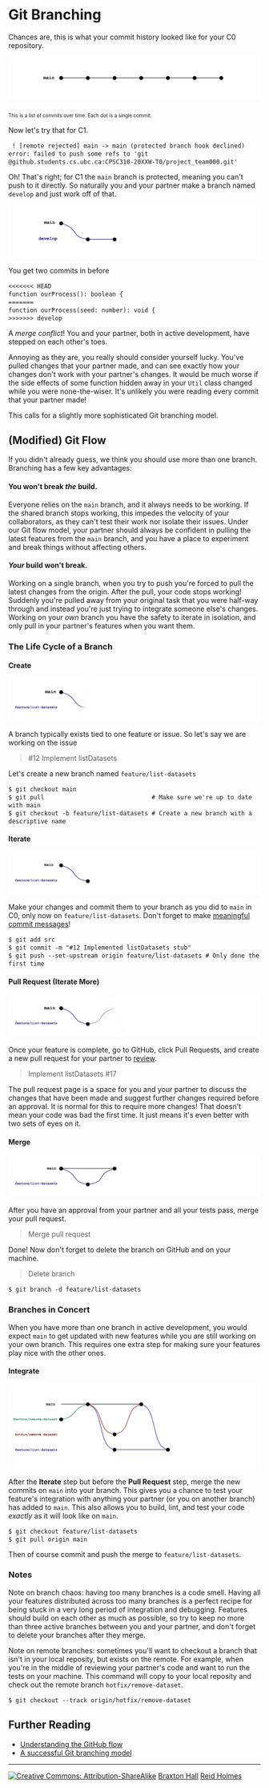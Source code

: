 # Git Branching

Chances are, this is what your commit history looked like for your C0 repository.

![Working on a single branch](./images/branch-main.png)

<sub><sub>This is a list of commits over time. Each dot is a single commit.</sub></sub>

Now let's try that for C1.
```
 ! [remote rejected] main -> main (protected branch hook declined)
error: failed to push some refs to 'git @github.students.cs.ubc.ca:CPSC310-20XXW-T0/project_team000.git'
```

Oh! That's right; for C1 the `main` branch is protected, meaning you can't push to it directly.
So naturally you and your partner make a branch named `develop` and just work off of that.

![Working on a single development branch](./images/branch-develop.png)

You get two commits in before

```
<<<<<<< HEAD
function ourProcess(): boolean {
=======
function ourProcess(seed: number): void {
>>>>>>> develop
```

A _merge conflict_! You and your partner, both in active development, have stepped on each other's toes.

Annoying as they are, you really should consider yourself lucky. You've pulled changes that your partner made,
and can see exactly how your changes don't work with your partner's changes.
It would be much worse if the side effects of some function hidden away in your `Util` class changed while you were none-the-wiser. It's unlikely you were reading every commit that your partner made!

This calls for a slightly more sophisticated Git branching model.

## (Modified) Git Flow

If you didn't already guess, we think you should use more than one branch. Branching has a few key advantages:
#### You won't break _the_ build.
Everyone relies on the `main` branch, and it always needs to be working. If the shared branch stops working, this impedes the velocity of your collaborators, as they can't test their work nor isolate their issues.
Under our Git flow model, your partner should always be confident in pulling the latest features from the `main` branch, and you have a place to experiment and break things without affecting others.
#### _Your_ build won't break.
Working on a single branch, when you try to push you're forced to pull the latest changes from the origin. After the pull, your code stops working! Suddenly you're pulled away from your original task that you were half-way through and instead you're just trying to integrate someone else's changes.
Working on your _own_ branch you have the safety to iterate in isolation, and only pull in your partner's features when you want them.

### The Life Cycle of a Branch

#### Create

![Creating a branch](./images/branch-create.png)

A branch typically exists tied to one feature or issue. So let's say we are working on the issue
> \#12 Implement listDatasets

Let's create a new branch named `feature/list-datasets`
```
$ git checkout main
$ git pull                              # Make sure we're up to date with main
$ git checkout -b feature/list-datasets # Create a new branch with a descriptive name
```

#### Iterate

![Working on a branch](./images/branch-iterate.png)

Make your changes and commit them to your branch as you did to `main` in C0, only now on `feature/list-datasets`.
Don't forget to make [meaningful commit messages](./writing_useful_commit_messages.md)!

```
$ git add src
$ git commit -m "#12 Implemented listDatasets stub"
$ git push --set-upstream origin feature/list-datasets # Only done the first time
```

#### Pull Request (Iterate More)

![Making a Pull Request](./images/branch-pull-request.png)

Once your feature is complete, go to GitHub, click Pull Requests, and create a new pull request for your partner to [review](./code_review.md).

> Implement listDatasets #17

The pull request page is a space for you and your partner to discuss the changes that have been made and suggest further changes required before an approval.
It is normal for this to require more changes! That doesn't mean your code was bad the first time. It just means it's even better with two sets of eyes on it.

#### Merge

![Merging a branch](./images/branch-merge.png)

After you have an approval from your partner and all your tests pass, merge your pull request.

> Merge pull request

Done! Now don't forget to delete the branch on GitHub and on your machine.
> Delete branch

```
$ git branch -d feature/list-datasets
```

### Branches in Concert

When you have more than one branch in active development, you would expect `main` to get updated with new features while you are still working on your own branch.
This requires one extra step for making sure your features play nice with the other ones.

#### Integrate

![Pulling from main](./images/branch-integrate.png)

After the **Iterate** step but before the **Pull Request** step, merge the new commits on `main` into your branch.
This gives you a chance to test your feature's integration with anything your partner (or you on another branch) has added to `main`.
This also allows you to build, lint, and test your code _exactly_ as it will look like on `main`.

```
$ git checkout feature/list-datasets
$ git pull origin main
```
Then of course commit and push the merge to `feature/list-datasets`.

### Notes

Note on branch chaos: having too many branches is a code smell. Having all your features distributed across too many branches is a perfect recipe for being stuck in a very long period of integration and debugging. Features should build on each other as much as possible,
so try to keep no more than three active branches between you and your partner, and don't forget to delete  your branches after they merge.

Note on remote branches: sometimes you'll want to checkout a branch that isn't in your local reposity, but exists on the remote. For example, when you're in the middle of reviewing your partner's code and want to run the tests on your machine. This command will copy to your local reposity and check out the remote branch `hotfix/remove-dataset`.
```
$ git checkout --track origin/hotfix/remove-dataset
```


## Further Reading
- [Understanding the GitHub flow](https://guides.github.com/introduction/flow/)
- [A successful Git branching model](https://nvie.com/posts/a-successful-git-branching-model/)

---
[![](../readings/figures/CCSA.png "Creative Commons: Attribution-ShareAlike")](https://creativecommons.org/licenses/by-sa/3.0/) [Braxton Hall](https://braxtonhall.ca/) [Reid Holmes](https://www.cs.ubc.ca/~rtholmes/)
